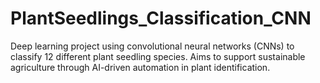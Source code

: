 # PlantSeedlings_Classification_CNN
Deep learning project using convolutional neural networks (CNNs) to classify 12 different plant seedling species. Aims to support sustainable agriculture through AI-driven automation in plant identification.
